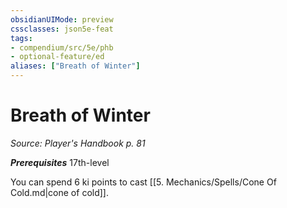 ```yaml
---
obsidianUIMode: preview
cssclasses: json5e-feat
tags:
- compendium/src/5e/phb
- optional-feature/ed
aliases: ["Breath of Winter"]
---
```

# Breath of Winter
*Source: Player's Handbook p. 81*  

***Prerequisites*** 17th-level

You can spend 6 ki points to cast [[5. Mechanics/Spells/Cone Of Cold.md\|cone of cold]].